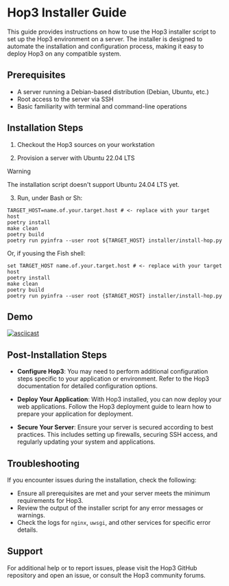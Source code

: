 # Hop3 Installer Guide

This guide provides instructions on how to use the Hop3 installer script to set up the Hop3 environment on a server. The installer is designed to automate the installation and configuration process, making it easy to deploy Hop3 on any compatible system.

## Prerequisites

- A server running a Debian-based distribution (Debian, Ubuntu, etc.)
- Root access to the server via SSH
- Basic familiarity with terminal and command-line operations

## Installation Steps

1. Checkout the Hop3 sources on your workstation

2. Provision a server with Ubuntu 22.04 LTS

> [!WARNING]
> The installation script doesn't support Ubuntu 24.04 LTS yet.

3. Run, under Bash or Sh:

```fish
TARGET_HOST=name.of.your.target.host # <- replace with your target host
poetry install
make clean
poetry build
poetry run pyinfra --user root ${TARGET_HOST} installer/install-hop.py
```

Or, if yousing the Fish shell:

```fish
set TARGET_HOST name.of.your.target.host # <- replace with your target host
poetry install
make clean
poetry build
poetry run pyinfra --user root {$TARGET_HOST} installer/install-hop.py
```

## Demo

[![asciicast](https://asciinema.org/a/EyYlupPqQvY2ET0vTVkVpN5t3.svg)](https://asciinema.org/a/EyYlupPqQvY2ET0vTVkVpN5t3)


## Post-Installation Steps

- **Configure Hop3**: You may need to perform additional configuration steps specific to your application or environment. Refer to the Hop3 documentation for detailed configuration options.

- **Deploy Your Application**: With Hop3 installed, you can now deploy your web applications. Follow the Hop3 deployment guide to learn how to prepare your application for deployment.

- **Secure Your Server**: Ensure your server is secured according to best practices. This includes setting up firewalls,
  securing SSH access, and regularly updating your system and applications.

## Troubleshooting

If you encounter issues during the installation, check the following:

- Ensure all prerequisites are met and your server meets the minimum requirements for Hop3.
- Review the output of the installer script for any error messages or warnings.
- Check the logs for `nginx`, `uwsgi`, and other services for specific error details.

## Support

For additional help or to report issues, please visit the Hop3 GitHub repository and open an issue, or consult the Hop3 community forums.
